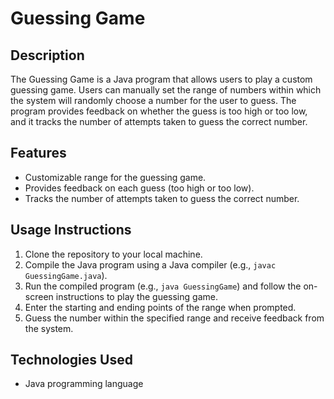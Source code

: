 # Guessing Game

## Description
The Guessing Game is a Java program that allows users to play a custom guessing game. Users can manually set the range of numbers within which the system will randomly choose a number for the user to guess. The program provides feedback on whether the guess is too high or too low, and it tracks the number of attempts taken to guess the correct number.

## Features
- Customizable range for the guessing game.
- Provides feedback on each guess (too high or too low).
- Tracks the number of attempts taken to guess the correct number.

## Usage Instructions
1. Clone the repository to your local machine.
2. Compile the Java program using a Java compiler (e.g., `javac GuessingGame.java`).
3. Run the compiled program (e.g., `java GuessingGame`) and follow the on-screen instructions to play the guessing game.
4. Enter the starting and ending points of the range when prompted.
5. Guess the number within the specified range and receive feedback from the system.

## Technologies Used
- Java programming language
